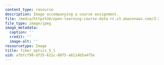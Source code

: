 ```yaml
---
content_type: resource
description: Image accompanying a course assignment.
file: /media/https%3A/open-learning-course-data-rc.s3.amazonaws.com/3-22-mechanical-behavior-of-materials-spring-2008/afbfcf98df35621c80f5a8114b5a475e_fiber_optics_5_1.jpg
file_type: image/jpeg
image_metadata:
  caption: ''
  credit: ''
  image-alt: ''
resourcetype: Image
title: fiber_optics_5_1
uid: afbfcf98-df35-621c-80f5-a8114b5a475e
---
```

